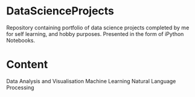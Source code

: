 # DataScienceProjects


Repository containing portfolio of data science projects completed by me for self learning, and hobby purposes. Presented in the form of iPython Notebooks.


# Content

Data Analysis and Visualisation
Machine Learning
Natural Language Processing
